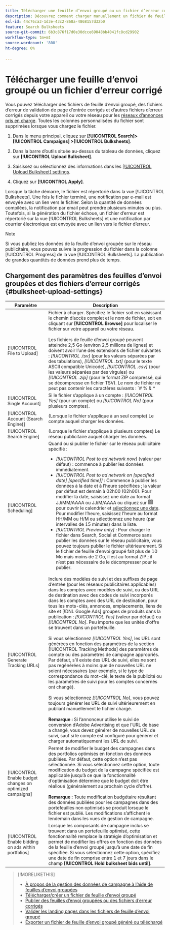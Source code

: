 ```yaml
---
title: Télécharger une feuille d’envoi groupé ou un fichier d’erreur corrigé
description: Découvrez comment charger manuellement un fichier de feuille d’envoi groupé ou un fichier d’erreur de validation de page d’entrée corrigé.
exl-id: 44c76ca3-1d3e-43c2-868a-4868157d32b0
feature: Search Bulksheets
source-git-commit: 6b3c876f17d0e30dcce69048bb4041fc8cd29902
workflow-type: tm+mt
source-wordcount: '800'
ht-degree: 0%

---
```


# Télécharger une feuille d’envoi groupé ou un fichier d’erreur corrigé

Vous pouvez télécharger des fichiers de feuille d’envoi groupé, des fichiers d’erreur de validation de page d’entrée corrigés et d’autres fichiers d’erreur corrigés depuis votre appareil ou votre réseau pour les [réseaux d’annonces pris en charge](bulksheet-about.md#bulksheet-functionality-by-network). Toutes les colonnes personnalisées du fichier sont supprimées lorsque vous chargez le fichier.

1. Dans le menu principal, cliquez sur **[!UICONTROL Search]> [!UICONTROL Campaigns] >[!UICONTROL Bulksheets]**.

1. Dans la barre d’outils située au-dessus du tableau de données, cliquez sur **[!UICONTROL Upload Bulksheet]**.

1. Saisissez ou sélectionnez des informations dans les [[!UICONTROL Upload Bulksheet] settings](#bulksheet-upload-settings).

1. Cliquez sur **[!UICONTROL Apply]**.

Lorsque la tâche démarre, le fichier est répertorié dans la vue [!UICONTROL Bulksheets]. Une fois le fichier terminé, une notification par e-mail est envoyée avec un lien vers le fichier. Selon la quantité de données compilées, la notification par email peut prendre plusieurs minutes ou plus. Toutefois, si la génération du fichier échoue, un fichier d’erreur est répertorié sur la vue [!UICONTROL Bulksheets] et une notification par courrier électronique est envoyée avec un lien vers le fichier d’erreur.

>[!NOTE]
>
>Si vous publiez les données de la feuille d’envoi groupée sur le réseau publicitaire, vous pouvez suivre la progression du fichier dans la colonne [!UICONTROL Progress] de la vue [!UICONTROL Bulksheets]. La publication de grandes quantités de données prend plus de temps.

## Chargement des paramètres des feuilles d’envoi groupées et des fichiers d’erreur corrigés {#bulksheet-upload-settings}

| Paramètre | Description |
|----|----|
| [!UICONTROL File to Upload] | Fichier à charger. Spécifiez le fichier soit en saisissant le chemin d’accès complet et le nom de fichier, soit en cliquant sur <b>[!UICONTROL Browse]</b> pour localiser le fichier sur votre appareil ou votre réseau.<br><br> Les fichiers de feuille d’envoi groupé peuvent atteindre 2,5 Go (environ 2,5 millions de lignes) et doivent avoir l’une des extensions de fichier suivantes : <i>[!UICONTROL .tsv]</i> (pour les valeurs séparées par des tabulations), <i>[!UICONTROL .txt]</i> (pour le texte ASCII compatible Unicode), <i>[!UICONTROL .csv]</i> (pour les valeurs séparées par des virgules) ou <i>[!UICONTROL .zip]</i> (pour le format ZIP compressé, qui se décompresse en fichier TSV). Le nom de fichier ne peut pas contenir les caractères suivants : `# % &amp; * | \ : &quot; &lt; &gt; . ? /`<br><br><b>Conseil:</b> Pour les données qui incluent des caractères internationaux, utilisez des fichiers au format TSV ou TXT. |
| [!UICONTROL Single Account] | Si le fichier s’applique à un compte : <i>[!UICONTROL Yes]</i> (pour un compte) ou <i>[!UICONTROL No]</i> (pour plusieurs comptes). |
| [!UICONTROL Account (Search Engine)] | (Lorsque le fichier s’applique à un seul compte) Le compte auquel charger les données. |
| [!UICONTROL Search Engine] | (Lorsque le fichier s’applique à plusieurs comptes) Le réseau publicitaire auquel charger les données. |
| [!UICONTROL Scheduling] | Quand ou si publier le fichier sur le réseau publicitaire spécifié :<ul><li><i>[!UICONTROL Post to ad network now]</i> (valeur par défaut) : commence à publier les données immédiatement.</li><li><i>[!UICONTROL Post to ad network on \[specified date\] \[specified time\]] :</i> Commence à publier les données à la date et à l’heure spécifiées ; la valeur par défaut est demain à 02h00 (02h00). Pour modifier la date, saisissez une date au format JJ/MM/AAAA ou JJ/M/AAAA ou cliquez sur ![Calendrier](/help/search-social-commerce/assets/calendar.png "Calendrier") pour ouvrir le calendrier et [ sélectionnez une date](/help/search-social-commerce/common-tasks/navigation-editing-selection/calendar.md). Pour modifier l’heure, saisissez l’heure au format HH/MM ou H/M ou sélectionnez une heure (par intervalles de 15 minutes) dans la liste.</li><li><i>[!UICONTROL Preview only] : </i> Pour charger le fichier dans Search, Social et Commerce sans publier les données sur le réseau publicitaire, vous pouvez toujours publier le fichier ultérieurement. Si le fichier de feuille d’envoi groupé fait plus de 10 Mo mais moins de 2 Go, il est au format ZIP ; il n’est pas nécessaire de le décompresser pour le publier.</li></ul> |
| [!UICONTROL Generate Tracking URLs] | Inclure des modèles de suivi et des suffixes de page d’entrée (pour les réseaux publicitaires applicables) dans les comptes avec modèles de suivi, ou des URL de destination avec des codes de suivi incorporés dans les comptes avec des URL de destination, pour tous les mots-clés, annonces, emplacements, liens de site et [!DNL Google Ads] groupes de produits dans la publication : <i>[!UICONTROL Yes]</i> (valeur par défaut) ou <i>[!UICONTROL No]</i>. Peu importe que les unités d&#39;offre se trouvent dans un portefeuille.<br><br>Si vous sélectionnez <i>[!UICONTROL Yes]</i>, les URL sont générées en fonction des paramètres de la section [!UICONTROL Tracking Methods] des paramètres de compte ou des paramètres de campagne appropriés. Par défaut, s’il existe des URL de suivi, elles ne sont pas regénérées à moins que de nouvelles URL ne soient nécessaires (par exemple, si le type de correspondance du mot-clé, le texte de la publicité ou les paramètres de suivi pour les comptes concernés ont changé).<br><br>Si vous sélectionnez <i>[!UICONTROL No]</i>, vous pouvez toujours générer les URL de suivi ultérieurement en publiant manuellement le fichier chargé.<br><br><b>Remarque : </b> Si l’annonceur utilise le suivi de conversion d’Adobe Advertising et que l’URL de base a changé, vous devez générer de nouvelles URL de suivi, sauf si le compte est configuré pour générer et charger automatiquement les URL de suivi. |
| [!UICONTROL Enable budget changes on optimized campaigns] | Permet de modifier le budget des campagnes dans des portfolios optimisés en fonction des données publiées. Par défaut, cette option n’est pas sélectionnée. Si vous sélectionnez cette option, toute modification du budget de la campagne spécifiée est applicable jusqu’à ce que la fonctionnalité d’optimisation détermine que le budget doit être réalloué (généralement au prochain cycle d’offre).<br><br><b>Remarque : </b> Toute modification budgétaire résultant des données publiées pour les campagnes dans des portefeuilles non optimisés se produit lorsque le fichier est publié. Les modifications s’affichent le lendemain dans les vues de gestion de campagne. |
| [!UICONTROL Enable bidding on ads within portfolios] | Lorsque les composants de campagne inclus se trouvent dans un portefeuille optimisé, cette fonctionnalité remplace la stratégie d’optimisation et permet de modifier les offres en fonction des données de la feuille d’envoi groupé jusqu’à une date de fin spécifiée. Si vous sélectionnez cette option, spécifiez une date de fin comprise entre 1 et 7 jours dans le champ **[!UICONTROL Hold bulksheet bids until]**. |

>[!MORELIKETHIS]
>
>* [À propos de la gestion des données de campagne à l’aide de feuilles d’envoi groupées](bulksheet-about.md)
>* [Télécharger/créer un fichier de feuille d’envoi groupé](bulksheet-download.md)
>* [ Publier des feuilles d’envoi groupées ou des fichiers d’erreur corrigés](bulksheet-post.md)
>* [Valider les landing pages dans les fichiers de feuille d’envoi groupé](bulksheet-validate-landing-pages.md)
>* [Exporter un fichier de feuille d’envoi groupé généré ou téléchargé](bulksheet-export.md)
